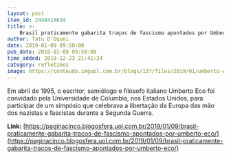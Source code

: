 ```yaml
---
layout: post
item_id: 2448419634
title: >-
    Brasil praticamente gabarita traços de fascismo apontados por Umberto Eco
author: Tatu D'Oquei
date: 2019-01-09 09:50:00
pub_date: 2019-01-09 09:50:00
time_added: 2019-12-23 21:41:24
category: refletimos
image: https://conteudo.imguol.com.br/blogs/137/files/2019/01/umberto-eco-615x300.jpg
---
```


Em abril de 1995, o escritor, semiólogo e filósofo italiano Umberto Eco foi convidado pela Universidade de Columbia, nos Estados Unidos, para participar de um simpósio que celebrava a libertação da Europa das mão dos nazistas e fascistas durante a Segunda Guerra.

**Link:** [https://paginacinco.blogosfera.uol.com.br/2019/01/09/brasil-praticamente-gabarita-tracos-de-fascismo-apontados-por-umberto-eco/](https://paginacinco.blogosfera.uol.com.br/2019/01/09/brasil-praticamente-gabarita-tracos-de-fascismo-apontados-por-umberto-eco/)

